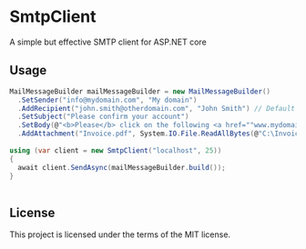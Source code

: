 # SmtpClient
A simple but effective SMTP client for ASP.NET core

## Usage


```C#
MailMessageBuilder mailMessageBuilder = new MailMessageBuilder()
  .SetSender("info@mydomain.com", "My domain")
  .AddRecipient("john.smith@otherdomain.com", "John Smith") // Default recipient type is To (but can also be CC or Bcc)
  .SetSubject("Please confirm your account")
  .SetBody(@"<b>Please</b> click on the following <a href=""www.mydomain.com"">link</a> to confirm your account.", true) // Specifies HTML format
  .AddAttachment("Invoice.pdf", System.IO.File.ReadAllBytes(@"C:\Invoice.pdf"));
  
using (var client = new SmtpClient("localhost", 25))
{
  await client.SendAsync(mailMessageBuilder.build());
}
  
```

## License

This project is licensed under the terms of the MIT license.
